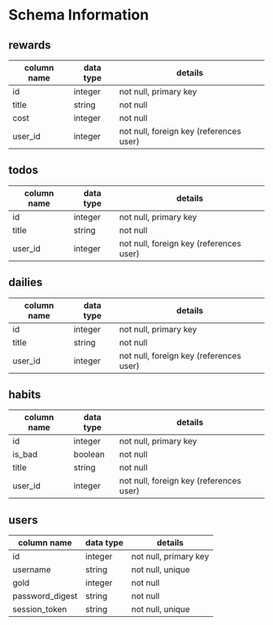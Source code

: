 # Schema Information

## rewards
column name | data type | details
------------|-----------|-----------------------
id          | integer   | not null, primary key
title       | string    | not null
cost        | integer   | not null
user_id     | integer   | not null, foreign key (references user)

## todos
column name | data type | details
------------|-----------|-----------------------
id          | integer   | not null, primary key
title       | string    | not null
user_id     | integer   | not null, foreign key (references user)

## dailies
column name | data type | details
------------|-----------|-----------------------
id          | integer   | not null, primary key
title       | string    | not null
user_id     | integer   | not null, foreign key (references user)

## habits
column name | data type | details
------------|-----------|-----------------------
id          | integer   | not null, primary key
is_bad      | boolean   | not null
title       | string    | not null
user_id     | integer   | not null, foreign key (references user)

## users
column name     | data type | details
----------------|-----------|-----------------------
id              | integer   | not null, primary key
username        | string    | not null, unique
gold            | integer   | not null
password_digest | string    | not null
session_token   | string    | not null, unique
